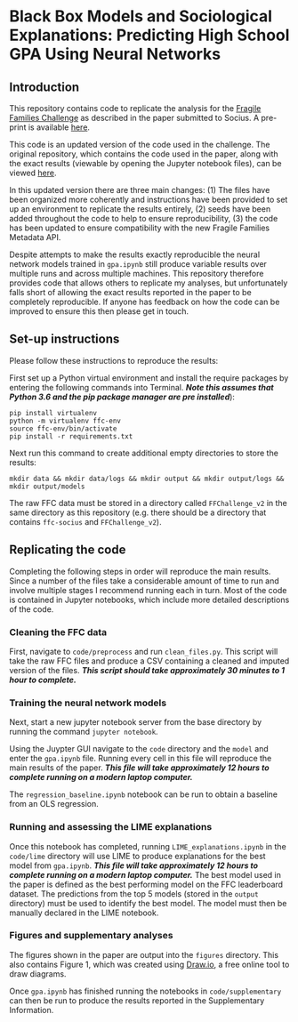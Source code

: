 # Black Box Models and Sociological Explanations: Predicting High School GPA Using Neural Networks

## Introduction

This repository contains code to replicate the analysis for the [Fragile Families Challenge](http://www.fragilefamilieschallenge.org) as described in the paper submitted to Socius. A pre-print is available [here](https://osf.io/preprints/socarxiv/7nsrf/).

This code is an updated version of the code used in the challenge. The original repository, which contains the code used in the paper, along with the exact results (viewable by opening the Jupyter notebook files), can be viewed [here](https://github.com/t-davidson/fragile-families-challenge).

In this updated version there are three main changes: (1) The files have been organized more coherently and instructions have been provided to set up an environment to replicate the results entirely, (2) seeds have been added throughout the code to help to ensure reproducibility, (3) the code has been updated to ensure compatibility with the new Fragile Families Metadata API.

Despite attempts to make the results exactly reproducible the neural network models trained in `gpa.ipynb` still produce variable results over multiple runs and across multiple machines. This repository therefore provides code that allows others to replicate my analyses, but unfortunately falls short of allowing the exact results reported in the paper to be completely reproducible. If anyone has feedback on how the code can be improved to ensure this then please get in touch.

## Set-up instructions

Please follow these instructions to reproduce the results:

First set up a Python virtual environment and install the require packages by entering the following commands into Terminal. ***Note this assumes that Python 3.6 and the pip package manager are pre installed***):
```
pip install virtualenv
python -m virtualenv ffc-env
source ffc-env/bin/activate
pip install -r requirements.txt
```

Next run this command to create additional empty directories to store the results:
```
mkdir data && mkdir data/logs && mkdir output && mkdir output/logs && mkdir output/models
```

The raw FFC data must be stored in a directory called `FFChallenge_v2` in the same directory as this repository (e.g. there should be a directory that contains `ffc-socius` and `FFChallenge_v2`).

## Replicating the code

Completing the following steps in order will reproduce the main results. Since a number of the files take a considerable amount of time to run and involve multiple stages I recommend running each in turn. Most of the code is contained in Jupyter notebooks, which include more detailed descriptions of the code.

### Cleaning the FFC data
First, navigate to `code/preprocess` and run `clean_files.py`. This script will take the raw FFC files and produce a CSV containing a cleaned and imputed version of the files. ***This script should take approximately 30 minutes to 1 hour to complete.***


### Training the neural network models
Next, start a new jupyter notebook server from the base directory by running the command `jupyter notebook`.

Using the Juypter GUI navigate to the `code` directory and the `model` and enter the `gpa.ipynb` file. Running every cell in this file will reproduce the main results of the paper. ***This file will take approximately 12 hours to complete running on a modern laptop computer.***

The `regression_baseline.ipynb` notebook can be run to obtain a baseline from an OLS regression.

### Running and assessing the LIME explanations
Once this notebook has completed, running `LIME_explanations.ipynb` in the `code/lime` directory will use LIME to produce explanations for the best model from `gpa.ipynb`. ***This file will take approximately 12 hours to complete running on a modern laptop computer.*** The best model used in the paper is defined as the best performing model on the FFC leaderboard dataset. The predictions from the top 5 models (stored in the `output` directory) must be used to identify the best model. The model must then be manually declared in the LIME notebook.

### Figures and supplementary analyses
The figures shown in the paper are output into the `figures` directory. This also contains Figure 1, which was created using [Draw.io](https://www.draw.io/), a free online tool to draw diagrams.

Once `gpa.ipynb` has finished running the notebooks in `code/supplementary` can then be run to produce the results reported in the Supplementary Information.

